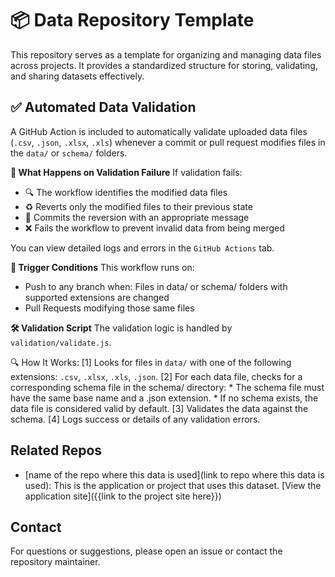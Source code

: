 # 📦 Data Repository Template
This repository serves as a template for organizing and managing data files across projects. It provides a standardized structure for storing, validating, and sharing datasets effectively.

## ✅ Automated Data Validation
A GitHub Action is included to automatically validate uploaded data files (`.csv`, `.json`, `.xlsx`, `.xls`) whenever a commit or pull request modifies files in the `data/` or `schema/` folders.

__🔁 What Happens on Validation Failure__
If validation fails:
* 🔍 The workflow identifies the modified data files
* ♻️ Reverts only the modified files to their previous state
* 💬 Commits the reversion with an appropriate message
* ❌ Fails the workflow to prevent invalid data from being merged

You can view detailed logs and errors in the `GitHub Actions` tab.

__🔧 Trigger Conditions__
This workflow runs on:
* Push to any branch when: Files in data/ or schema/ folders with supported extensions are changed
* Pull Requests modifying those same files

__🛠️ Validation Script__
The validation logic is handled by `validation/validate.js`.

🔍 How It Works:
[1] Looks for files in `data/` with one of the following extensions: `.csv`, `.xlsx`, `.xls`, `.json`.
[2] For each data file, checks for a corresponding schema file in the schema/ directory:
    * The schema file must have the same base name and a .json extension.
    * If no schema exists, the data file is considered valid by default.
[3] Validates the data against the schema.
[4] Logs success or details of any validation errors.

## Related Repos
* [name of the repo where this data is used](link to repo where this data is used): This is the application or project that uses this dataset. [View the application site]({{link to the project site here}})


## Contact
For questions or suggestions, please open an issue or contact the repository maintainer.